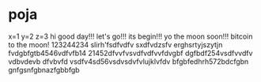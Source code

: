# poja
x=1
y=2
z=3
hi
good day!!!
let's go!!!
its begin!!!
yo the moon soon!!!
bitcoin to the moon!
123244234
slirh'fsdfvdfv
sxdfvdzsfv
erghsrtyjszytjn
fvdgbfgtb4546vdfvfb14
21452dfvvfvsvdfvdfvvfdvgbf
dgfbdf254vsdfvvdfv
vdbvdevb dfvbvfd
vsdfv4sd56vsdvsdvfvlujklvfdv
bfgbfedhrh572bdcfgbn
 gnfgsnfgbnazfgbbfgb
